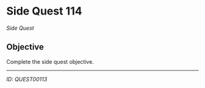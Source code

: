 # Side Quest 114

*Side Quest*

## Objective
Complete the side quest objective.

---
*ID: QUEST00113*